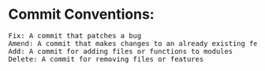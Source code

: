 # Commit Conventions:

<pre>
Fix: A commit that patches a bug 
Amend: A commit that makes changes to an already existing feature
Add: A commit for adding files or functions to modules
Delete: A commit for removing files or features
</pre>